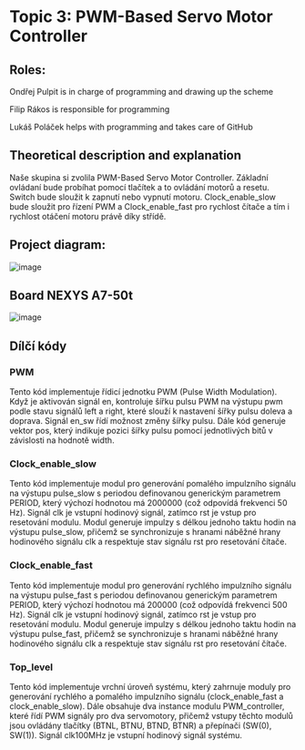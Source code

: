 # Topic 3: PWM-Based Servo Motor Controller

## Roles:

  Ondřej Pulpit is in charge of programming and drawing up the scheme
  
  Filip Rákos is responsible for programming
  
  Lukáš Poláček helps with programming and takes care of GitHub

## Theoretical description and explanation
Naše skupina si zvolila PWM-Based Servo Motor Controller. Základní ovládaní bude probíhat pomocí tlačítek a to ovládání motorů a resetu. Switch bude sloužit k zapnutí nebo vypnutí motoru. Clock_enable_slow bude sloužit pro řízení PWM a Clock_enable_fast pro rychlost čítače a tím i rychlost otáčení motoru právě díky střídě.

## Project diagram:

![image](https://github.com/Feecuss/PWM-Based-Servo-Motor-Controller/assets/165302466/0cdd67f1-5dfc-44ef-ac10-77c279308322)

## Board NEXYS A7-50t
![image](https://github.com/Feecuss/PWM-Based-Servo-Motor-Controller/assets/165302466/2c7c87aa-d130-43c4-8428-c5c4d612e36e)

## Dílčí kódy
### PWM
Tento kód implementuje řídicí jednotku PWM (Pulse Width Modulation). Když je aktivován signál en, kontroluje šířku pulsu PWM na výstupu pwm podle stavu signálů left a right, které slouží k nastavení šířky pulsu doleva a doprava. Signál en_sw řídí možnost změny šířky pulsu. Dále kód generuje vektor pos, který indikuje pozici šířky pulsu pomocí jednotlivých bitů v závislosti na hodnotě width.

### Clock_enable_slow
Tento kód implementuje modul pro generování pomalého impulzního signálu na výstupu pulse_slow s periodou definovanou generickým parametrem PERIOD, který výchozí hodnotou má 2000000 (což odpovídá frekvenci 50 Hz). Signál clk je vstupní hodinový signál, zatímco rst je vstup pro resetování modulu. Modul generuje impulzy s délkou jednoho taktu hodin na výstupu pulse_slow, přičemž se synchronizuje s hranami náběžné hrany hodinového signálu clk a respektuje stav signálu rst pro resetování čítače.

### Clock_enable_fast
Tento kód implementuje modul pro generování rychlého impulzního signálu na výstupu pulse_fast s periodou definovanou generickým parametrem PERIOD, který výchozí hodnotou má 200000 (což odpovídá frekvenci 500 Hz). Signál clk je vstupní hodinový signál, zatímco rst je vstup pro resetování modulu. Modul generuje impulzy s délkou jednoho taktu hodin na výstupu pulse_fast, přičemž se synchronizuje s hranami náběžné hrany hodinového signálu clk a respektuje stav signálu rst pro resetování čítače.

### Top_level
Tento kód implementuje vrchní úroveň systému, který zahrnuje moduly pro generování rychlého a pomalého impulzního signálu (clock_enable_fast a clock_enable_slow). Dále obsahuje dva instance modulu PWM_controller, které řídí PWM signály pro dva servomotory, přičemž vstupy těchto modulů jsou ovládány tlačítky (BTNL, BTNU, BTND, BTNR) a přepínači (SW(0), SW(1)). Signál clk100MHz je vstupní hodinový signál systému.
